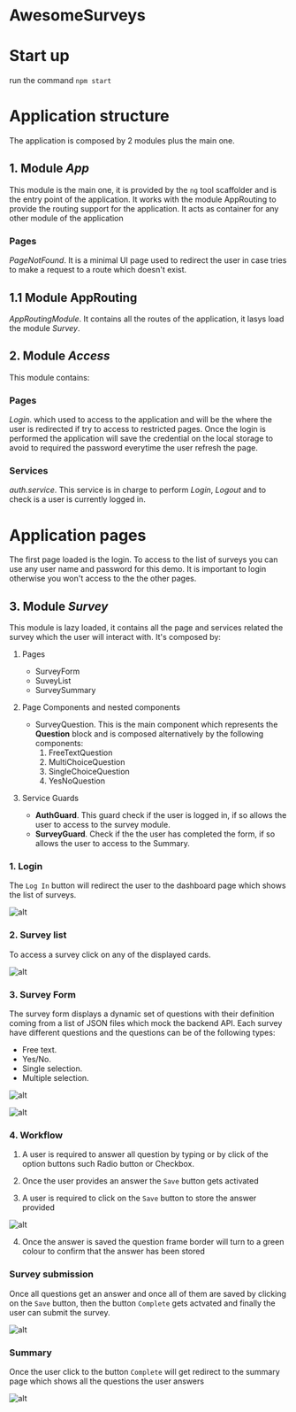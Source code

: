 # AwesomeSurveys

# Start up

run the command `npm start`

# Application structure

The application is composed by 2 modules plus the main one.

## 1. Module _App_

This module is the main one, it is provided by the `ng` tool scaffolder and is the entry point of the application.
It works with the module AppRouting to provide the routing support for the application. It acts as container for any other module of the application

### Pages

_PageNotFound_. It is a minimal UI page used to redirect the user in case tries to make a request to a route which doesn't exist.

## 1.1 Module AppRouting

_AppRoutingModule_. It contains all the routes of the application, it lasys load the module _Survey_.

## 2. Module _Access_

This module contains:

### Pages

_Login_. which used to access to the application and will be the where the user is redirected if try to access to restricted pages. Once the login is performed the application will save the credential on the local storage to avoid to required the password everytime the user refresh the page.

### Services

_auth.service_. This service is in charge to perform _Login_, _Logout_ and to check is a user is currently logged in.

# Application pages

The first page loaded is the login. To access to the list of surveys you can use any user name and password for this demo. It is important to login otherwise you won't access to the the other pages.

## 3. Module _Survey_

This module is lazy loaded, it contains all the page and services related the survey which the user will interact with. It's composed by:

1. Pages

   - SurveyForm
   - SuveyList
   - SurveySummary

2. Page Components and nested components

   - SurveyQuestion. This is the main component which represents the **Question** block and is composed alternatively by the following components:
     1. FreeTextQuestion
     2. MultiChoiceQuestion
     3. SingleChoiceQuestion
     4. YesNoQuestion

3. Service Guards

   - **AuthGuard**. This guard check if the user is logged in, if so allows the user to access to the survey module.
   - **SurveyGuard**. Check if the the user has completed the form, if so allows the user to access to the Summary.

### 1. Login

The `Log In` button will redirect the user to the dashboard page which shows the list of surveys.

![alt](./docs/1_login.png)

### 2. Survey list

To access a survey click on any of the displayed cards.

![alt](./docs/2_survey-list.png)

### 3. Survey Form

The survey form displays a dynamic set of questions with their definition coming from a list of JSON files which mock the backend API. Each survey have different questions and the questions can be of the following types:

- Free text.
- Yes/No.
- Single selection.
- Multiple selection.

![alt](./docs/3_survey-form-a.png)

![alt](./docs/4_survey-form-b.png)

### 4. Workflow

1. A user is required to answer all question by typing or by click of the option buttons such Radio button or Checkbox.

2. Once the user provides an answer the `Save` button gets activated

3. A user is required to click on the `Save` button to store the answer provided

![alt](./docs/5_survey-form-all-given-answers.png)

4. Once the answer is saved the question frame border will turn to a green colour to confirm that the answer has been stored

### Survey submission

Once all questions get an answer and once all of them are saved by clicking on the `Save` button, then the button `Complete` gets actvated and finally the user can submit the survey.

![alt](./docs/6_survey-form-all-given-answers-saved.png)

### Summary

Once the user click to the button `Complete` will get redirect to the summary page which shows all the questions the user answers

![alt](./docs/7_summary.png)
